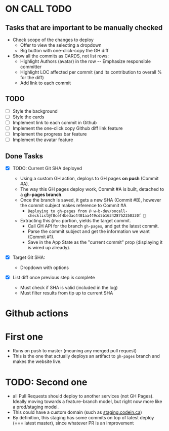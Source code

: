 # ON CALL TODO

## Tasks that are important to be manually checked

- Check scope of the changes to deploy
  - Offer to view the selecting a dropdown
  - Big button with one-click-copy the GH diff
- Show all the commits as CARDS, not list rows:
  - Highlight Authors (avatar) in the row -- Emphasize responsible committer
  - Highlight LOC affected per commit (and its contribution to overall % for the diff)
  - Add link to each commit

## TODO

- [ ] Style the background
- [ ] Style the cards
- [ ] Implement link to each commit in Github
- [ ] Implement the one-click copy Github diff link feature
- [ ] Implement the progress bar feature
- [ ] Implement the avatar feature

## Done Tasks

- [x] TODO: Current Git SHA deployed

  - Using a custom GH action, deploys to GH pages **on push** (Commit #A).
  - The way this GH pages deploy work, Commit #A is built, detached to a **gh-pages branch**.
  - Once the branch is saved, it gets a new SHA (Commit #B), however the commit subject makes reference to Commit #A
    - `Deploying to gh-pages from @ w-b-dev/oncall-checklist@f8cef4bedac4401aa449cd5b163428752350330f 🚀`
  - Extracting this `@foo` portion, yields the target commit.
    - Call GH API for the branch `gh-pages`, and get the latest commit.
    - Parse the commit subject and get the information we want (Commit #1).
    - Save in the App State as the "current commit" prop (displaying it is wired up already).

- [x] Target Git SHA:

  - Dropdown with options

- [x] List diff once previous step is complete
  - Must check if SHA is valid (included in the log)
  - Must filter results from tip up to current SHA

# Github actions

# First one

- Runs on push to master (meaning any merged pull request)
- This is the one that actually deploys an artifact to `gh-pages` branch and makes the website live.

# TODO: Second one

- all Pull Requests should deploy to another services (not GH Pages). Ideally moving towards a feature-branch model, but right now more like a prod/staging model.
- This could have a custom domain (such as [staging.codein.ca](https://staging.codein.ca))
- By definition, this staging has some commits on top of latest deploy (=== latest master), since whatever PR is an improvement
